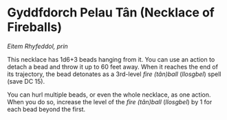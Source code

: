 # Gyddfdorch Pelau Tân (Necklace of Fireballs)

*Eitem Rhyfeddol, prin*

This necklace has 1d6+3 beads hanging from it. You can use an action to detach a bead and throw it up to 60 feet away. When it reaches the end of its trajectory, the bead detonates as a 3rd-level *fire (tân)ball* (*llosgbel*) spell (save DC 15).

You can hurl multiple beads, or even the whole necklace, as one action. When you do so, increase the level of the *fire (tân)ball* (*llosgbel*) by 1 for each bead beyond the first.